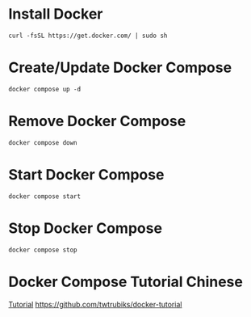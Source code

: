 # Install Docker
`curl -fsSL https://get.docker.com/ | sudo sh`
# Create/Update Docker Compose
`docker compose up -d`
# Remove Docker Compose
`docker compose down`
# Start Docker Compose
`docker compose start`
# Stop Docker Compose
`docker compose stop`
# Docker Compose Tutorial Chinese
[Tutorial](https://github.com/twtrubiks/docker-tutorial) https://github.com/twtrubiks/docker-tutorial